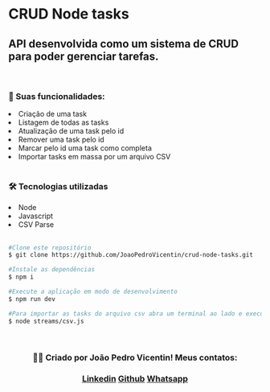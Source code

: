 <h1>CRUD Node tasks</h1>

<h2>API desenvolvida como um sistema de CRUD para poder gerenciar tarefas.
</h2>

<br>

<h3>📝 Suas funcionalidades: </h3>

<li>Criação de uma task</li>
<li>Listagem de todas as tasks</li>
<li>Atualização de uma task pelo id</li>
<li>Remover uma task pelo id</li>
<li>Marcar pelo id uma task como completa </li>
<li>Importar tasks em massa por um arquivo CSV</li>

<br>

<h3>🛠️ Tecnologias utilizadas</h3>

<li>Node</li>
<li>Javascript</li>
<li>CSV Parse</li>

<br>

```bash
#Clone este repositório
$ git clone https://github.com/JoaoPedroVicentin/crud-node-tasks.git

#Instale as dependências
$ npm i

#Execute a aplicação em modo de desenvolvimento
$ npm run dev

#Para importar as tasks do arquivo csv abra um terminal ao lado e execute
$ node streams/csv.js
```

<br>

<div align="center">
    <h3>👨‍💻 Criado por João Pedro Vicentin! Meus contatos:</h3>
    <div>
        <h3>
            <a href="https://www.linkedin.com/in/joaopedrovicentin/" target="_blank">Linkedin</a>
            <a href='https://github.com/JoaoPedroVicentin' target='_blank'>Github</a>
            <a href="https://contate.me/joao-pedro-lopes-vicentin" target="_blank">Whatsapp</a>
        </h3>
    </div>
</div>
